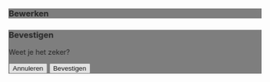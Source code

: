 <!DOCTYPE html>
<html lang="nl">
<head>
  <meta charset="UTF-8" />
  <meta name="viewport" content="width=device-width, initial-scale=1.0" />
  <title>Fictief Wallet Systeem</title>
  <script src="https://cdn.tailwindcss.com"></script>
  <meta name="color-scheme" content="light dark">
  <style>
    :root { font-family: Inter, ui-sans-serif, system-ui, -apple-system, Segoe UI, Roboto, "Helvetica Neue", Arial, "Noto Sans", "Apple Color Emoji", "Segoe UI Emoji"; }
    .message-box { animation: fadeIn .2s ease-out; }
    @keyframes fadeIn { from { opacity: 0; transform: translateY(-6px) } to { opacity: 1; transform: translateY(0) } }
    .bg-status-red { background-color: #fca5a5; }
    .bg-status-orange { background-color: #fdba74; }
    .modal-overlay{ background: rgba(0,0,0,.5); backdrop-filter: blur(4px); z-index: 50; }
    .modal-content{ animation: pop .18s cubic-bezier(.2,.8,.2,1); z-index: 51; }
    @keyframes pop { from{ transform: scale(.98); opacity: 0 } to{ transform: scale(1); opacity: 1 } }
    button:disabled { opacity:.5; cursor:not-allowed }
  </style>
</head>
<body class="bg-gray-100 min-h-screen p-4 flex items-center justify-center">
  <div id="app" class="w-full max-w-3xl bg-white rounded-2xl shadow-xl p-6 md:p-8">
    <!-- App wordt via JS gerenderd -->
  </div>

  <!-- Edit/Confirm modals -->
  <div id="modal-overlay" class="fixed inset-0 hidden items-center justify-center modal-overlay">
    <div class="modal-content bg-white rounded-2xl shadow-2xl w-full max-w-md p-6">
      <h3 id="modal-title" class="text-2xl font-bold mb-4 text-gray-900">Bewerken</h3>
      <div id="modal-body" class="space-y-4"></div>
    </div>
  </div>
  <div id="confirm-overlay" class="fixed inset-0 hidden items-center justify-center modal-overlay">
    <div class="modal-content bg-white rounded-2xl shadow-2xl w-full max-w-sm p-6">
      <h3 id="confirm-title" class="text-xl font-bold mb-2 text-gray-900">Bevestigen</h3>
      <p id="confirm-msg" class="text-gray-600 mb-6">Weet je het zeker?</p>
      <div class="flex justify-end gap-3">
        <button id="confirm-cancel" class="bg-gray-200 hover:bg-gray-300 text-gray-900 font-medium px-4 py-2 rounded-lg">Annuleren</button>
        <button id="confirm-ok" class="bg-red-600 hover:bg-red-700 text-white font-semibold px-4 py-2 rounded-lg">Bevestigen</button>
      </div>
    </div>
  </div>

  <script>
  // ====== Instellingen ======
  const ADMIN_PIN = '1111';        // Pas aan indien gewenst
  const VASTE_ACCOUNT_LIMIT = -25;  // Kredietlimiet voor vaste accounts
  const GAST_ACCOUNT_LIMIT = 0;     // Min. saldo voor gastaccounts

  // ====== Storage helpers ======
  const LS_KEYS = {
    accounts: 'wallet_accounts_v1',
    products: 'wallet_products_v1',
    tx: 'wallet_transactions_v1'
  };
  const load = (key, fallback) => {
    try { return JSON.parse(localStorage.getItem(key)) ?? fallback; } catch { return fallback; }
  };
  const save = (key, value) => localStorage.setItem(key, JSON.stringify(value));

  // ====== App state ======
  let accounts = load(LS_KEYS.accounts, []);
  let products = load(LS_KEYS.products, [
    { id: 1, name: 'Zakje chips', price: 0.75, stock: 50 },
    { id: 2, name: 'Bierviltje',  price: 0.75, stock: 50 },
    { id: 3, name: 'Flesje cola', price: 1.00, stock: 50 },
  ]);
  let transactions = load(LS_KEYS.tx, []);

  // Maak admin account als die nog niet bestaat
  if (!accounts.find(a => a.pin === ADMIN_PIN)) {
    const nextId = accounts.length ? Math.max(...accounts.map(a => a.id)) + 1 : 1;
    accounts.push({ id: nextId, name: 'Beheerder', pin: ADMIN_PIN, balance: 100.00, type: 'vaste' });
    save(LS_KEYS.accounts, accounts);
  }

  let loggedIn = null;  // {id, name, pin, balance, type}
  let isAdmin = false;
  let qty = {}; // productId -> number

  const app = document.getElementById('app');

  // ====== UI helpers ======
  const toast = (msg, type='info') => {
    const box = document.createElement('div');
    const colors = type==='error' ? 'bg-red-500' : (type==='ok' ? 'bg-emerald-500' : 'bg-indigo-600');
    box.className = `message-box ${colors} text-white rounded-lg px-3 py-2 text-sm font-medium mb-3`;
    box.textContent = msg;
    app.prepend(box);
    setTimeout(()=> box.remove(), 3000);
  };

  const balanceBadgeClass = (balance, type) => {
    const limit = type==='vaste' ? VASTE_ACCOUNT_LIMIT : GAST_ACCOUNT_LIMIT;
    if (balance < limit) return 'bg-status-red text-white';
    if (balance < 5) return 'bg-status-orange text-white';
    return 'bg-gray-200 text-gray-900';
  };

  const fmt = (n) => n.toFixed(2);

  // ====== Views ======
  const viewHome = () => {
    isAdmin = false; loggedIn = null; qty = {};
    const nonAdmin = accounts.filter(a => a.pin !== ADMIN_PIN);
    app.innerHTML = `
      <h1 class="text-3xl font-extrabold text-gray-900 mb-1">Fictief Wallet Systeem</h1>
      <p class="text-gray-600 mb-6">Selecteer een account en log in met je pincode.</p>

      ${nonAdmin.length ? `
        <div class="grid grid-cols-1 sm:grid-cols-2 gap-3">
          ${nonAdmin.map(a => `
            <button data-id="${a.id}" class="account-btn flex items-center justify-between gap-3 p-3 rounded-xl shadow-sm border hover:shadow transition bg-white">
              <span class="font-semibold text-gray-900">${a.name}</span>
              <span class="text-xs px-2 py-1 rounded ${balanceBadgeClass(a.balance, a.type)}">€${fmt(a.balance)}</span>
            </button>
          `).join('')}
        </div>
      ` : `<div class="p-4 rounded-xl bg-gray-50 border">Nog geen accounts. Log in als beheerder om te beginnen.</div>`}

      <div class="mt-6">
        <button id="btn-admin" class="px-4 py-2 rounded-lg bg-gray-200 hover:bg-gray-300 text-gray-900 font-semibold">Admin login</button>
      </div>
    `;

    document.querySelectorAll('.account-btn').forEach(btn => {
      btn.addEventListener('click', (e) => {
        const id = parseInt(e.currentTarget.getAttribute('data-id'));
        loggedIn = accounts.find(a => a.id === id) || null;
        viewPin();
      });
    });
    document.getElementById('btn-admin').addEventListener('click', () => {
      loggedIn = accounts.find(a => a.pin === ADMIN_PIN);
      viewPin();
    });
  };

  const viewPin = () => {
    if (!loggedIn) return viewHome();
    app.innerHTML = `
      <h1 class="text-3xl font-extrabold text-gray-900 mb-1">Fictief Wallet Systeem</h1>
      <p class="text-gray-600 mb-6">Welkom, <span class="font-semibold">${loggedIn.name}</span></p>
      <form id="pin-form" class="space-y-4">
        <input id="pin" type="password" maxlength="4" inputmode="numeric" autocomplete="one-time-code"
               class="w-full p-4 text-center text-2xl tracking-widest rounded-xl border-2 border-gray-300 focus:outline-none focus:ring-2 focus:ring-indigo-500"
               placeholder="Voer je PIN in" />
        <div class="grid grid-cols-2 gap-3">
          <button class="px-4 py-3 rounded-xl bg-indigo-600 hover:bg-indigo-700 text-white font-semibold" type="submit">Inloggen</button>
          <button id="back" class="px-4 py-3 rounded-xl bg-gray-200 hover:bg-gray-300 text-gray-900 font-semibold" type="button">Terug</button>
        </div>
      </form>
    `;
    document.getElementById('pin-form').addEventListener('submit', (e) => {
      e.preventDefault();
      const pin = document.getElementById('pin').value.trim();
      if (pin === loggedIn.pin) {
        isAdmin = pin === ADMIN_PIN;
        toast(`Welkom, ${loggedIn.name}!`, 'ok');
        isAdmin ? viewAdmin() : viewUser();
      } else {
        toast('Ongeldige PIN. Probeer opnieuw.', 'error');
      }
    });
    document.getElementById('back').addEventListener('click', viewHome);
  };

  const viewAdmin = () => {
    // Kleine helper voor options
    const options = (vals, v) => vals.map(o => `<option value="${o}" ${o===v?'selected':''}>${o}</option>`).join('');

    app.innerHTML = `
      <div class="flex items-center justify-between mb-4">
        <div>
          <h1 class="text-3xl font-extrabold text-gray-900">Beheerderspaneel</h1>
          <p class="text-gray-600">Ingelogd als ${loggedIn.name}</p>
        </div>
        <button id="logout" class="px-3 py-2 rounded-lg bg-red-600 hover:bg-red-700 text-white font-semibold">Uitloggen</button>
      </div>

      <!-- Geld toevoegen -->
      <section class="mb-6">
        <h2 class="text-xl font-bold text-gray-900 mb-2">Geld toevoegen</h2>
        <div class="flex gap-2 items-stretch">
          <select id="sel-user" class="flex-1 p-3 rounded-xl border-2">
            <option value="">Kies gebruiker…</option>
            ${accounts.map(a => `<option value="${a.id}">${a.name} (${a.type}) — €${fmt(a.balance)}</option>`).join('')}
          </select>
          <input id="amount" type="number" step="0.01" placeholder="Bedrag" class="w-40 p-3 rounded-xl border-2" />
          <button id="btn-add" class="px-4 py-3 rounded-xl bg-indigo-600 hover:bg-indigo-700 text-white font-semibold">Toevoegen</button>
        </div>
      </section>

      <!-- Productbeheer -->
      <section class="mb-6">
        <h2 class="text-xl font-bold text-gray-900 mb-2">Productbeheer</h2>
        <div class="bg-gray-50 border rounded-xl p-3 max-h-56 overflow-auto" id="admin-products">
          ${products.length ? products.map(p => `
            <div class="flex items-center justify-between gap-3 py-2 border-b last:border-b-0 text-sm">
              <div class="font-medium text-gray-900">${p.name}</div>
              <div class="text-gray-600">€${fmt(p.price)}</div>
              <div class="text-gray-600">Voorraad: ${p.stock}</div>
              <div class="flex gap-2">
                <button data-id="${p.id}" class="btn-edit-product text-indigo-600 hover:underline">Bewerk</button>
                <button data-id="${p.id}" class="btn-del-product text-red-600 hover:underline">Verwijder</button>
              </div>
            </div>
          `).join('') : '<div class="text-gray-500">Geen producten.</div>'}
        </div>
        <form id="form-add-prod" class="grid grid-cols-1 sm:grid-cols-3 gap-2 mt-3">
          <input id="prod-name" class="p-3 rounded-xl border-2" placeholder="Naam" />
          <input id="prod-price" type="number" step="0.01" class="p-3 rounded-xl border-2" placeholder="Prijs" />
          <div class="flex gap-2">
            <input id="prod-stock" type="number" class="p-3 rounded-xl border-2 w-full" placeholder="Voorraad" />
            <button class="px-4 py-3 rounded-xl bg-indigo-600 hover:bg-indigo-700 text-white font-semibold">Toevoegen</button>
          </div>
        </form>
      </section>

      <!-- Accounts overzicht & bewerk -->
      <section class="mb-6">
        <h2 class="text-xl font-bold text-gray-900 mb-2">Accounts</h2>
        <div class="bg-gray-50 border rounded-xl p-3 max-h-56 overflow-auto" id="admin-accounts">
          ${accounts.map(a => `
            <div class="flex items-center justify-between gap-3 py-2 border-b last:border-b-0 text-sm">
              <div class="flex items-center gap-2">
                <div class="font-semibold text-gray-900">${a.name}</div>
                <span class="text-gray-500">(${a.type})</span>
              </div>
              <div class="text-gray-600">€${fmt(a.balance)}</div>
              <button data-id="${a.id}" class="btn-edit-account text-indigo-600 hover:underline">Bewerk</button>
            </div>
          `).join('')}
        </div>
        <form id="form-add-acc" class="grid grid-cols-1 sm:grid-cols-4 gap-2 mt-3">
          <input id="acc-name" class="p-3 rounded-xl border-2" placeholder="Naam" />
          <select id="acc-type" class="p-3 rounded-xl border-2">
            <option value="vaste">Vast account</option>
            <option value="gast">Gast account</option>
          </select>
          <input id="acc-pin" type="password" maxlength="4" class="p-3 rounded-xl border-2" placeholder="PIN (4 cijfers)" />
          <button class="px-4 py-3 rounded-xl bg-indigo-600 hover:bg-indigo-700 text-white font-semibold">Nieuw account</button>
        </form>
      </section>

      <!-- Transacties -->
      <section class="mb-6">
        <h2 class="text-xl font-bold text-gray-900 mb-2">Transactielogboek</h2>
        <div class="bg-gray-50 border rounded-xl p-3 max-h-56 overflow-auto" id="tx-log">
          ${transactions.length ? transactions.slice().reverse().map(t => `
            <div class="py-2 border-b last:border-b-0 text-sm text-gray-800">
              <div class="font-medium">${t.user}: €${fmt(t.amount)} — ${t.items}</div>
              <div class="text-xs text-gray-500">${new Date(t.date).toLocaleString('nl-NL')}</div>
            </div>
          `).join('') : '<div class="text-gray-500">Geen transacties.</div>'}
        </div>
      </section>

      <!-- Backup & reset -->
      <section class="mb-2">
        <div class="flex flex-wrap gap-2">
          <button id="btn-export" class="px-4 py-2 rounded-lg border font-medium">Exporteer data (JSON)</button>
          <label class="px-4 py-2 rounded-lg border font-medium cursor-pointer">
            Importeer data
            <input id="input-import" type="file" accept="application/json" class="hidden" />
          </label>
          <button id="btn-reset" class="px-4 py-2 rounded-lg bg-red-50 text-red-700 border border-red-200 hover:bg-red-100 font-semibold">Alles resetten</button>
        </div>
      </section>
    `;

    // Events
    document.getElementById('logout').addEventListener('click', viewHome);

    // Geld toevoegen
    document.getElementById('btn-add').addEventListener('click', () => {
      const id = parseInt(document.getElementById('sel-user').value);
      const amt = parseFloat(document.getElementById('amount').value);
      const u = accounts.find(a => a.id === id);
      if (!u || isNaN(amt) || amt <= 0) return toast('Kies gebruiker en geldig bedrag.', 'error');
      u.balance = +(u.balance + amt).toFixed(2);
      save(LS_KEYS.accounts, accounts);
      viewAdmin();
      toast(`€${fmt(amt)} toegevoegd aan ${u.name}.`, 'ok');
    });

    // Product toevoegen
    document.getElementById('form-add-prod').addEventListener('submit', (e) => {
      e.preventDefault();
      const name = document.getElementById('prod-name').value.trim();
      const price = parseFloat(document.getElementById('prod-price').value);
      const stock = parseInt(document.getElementById('prod-stock').value, 10);
      if (!name || isNaN(price) || price <= 0 || isNaN(stock) || stock < 0) return toast('Ongeldige productgegevens.', 'error');
      const nextId = products.length ? Math.max(...products.map(p => p.id)) + 1 : 1;
      products.push({ id: nextId, name, price, stock });
      save(LS_KEYS.products, products);
      viewAdmin();
      toast(`Product ‘${name}’ toegevoegd.`, 'ok');
    });

    // Product edit/delete (event delegation)
    document.getElementById('admin-products').addEventListener('click', (e) => {
      const editBtn = e.target.closest('.btn-edit-product');
      const delBtn  = e.target.closest('.btn-del-product');
      if (editBtn) {
        const id = parseInt(editBtn.dataset.id);
        const p = products.find(x => x.id === id);
        showEditModal({
          title: `Bewerk product: ${p.name}`,
          fields: [
            { id:'name', label:'Naam',  type:'text',   value:p.name },
            { id:'price',label:'Prijs', type:'number', value:p.price, step:'0.01' },
            { id:'stock',label:'Voorraad', type:'number', value:p.stock }
          ],
          onSave: (fd) => {
            const name = (fd.name||'').trim();
            const price = parseFloat(fd.price);
            const stock = parseInt(fd.stock,10);
            if (!name || isNaN(price) || price<=0 || isNaN(stock) || stock<0) return toast('Ongeldige invoer.', 'error');
            Object.assign(p, { name, price, stock });
            save(LS_KEYS.products, products);
            viewAdmin();
            toast('Product bijgewerkt.', 'ok');
          }
        });
      }
      if (delBtn) {
        const id = parseInt(delBtn.dataset.id);
        const p = products.find(x => x.id === id);
        showConfirm(`Verwijderen`, `Product ‘${p.name}’ verwijderen?`, () => {
          products = products.filter(x => x.id !== id);
          save(LS_KEYS.products, products);
          viewAdmin();
          toast('Product verwijderd.', 'ok');
        });
      }
    });

    // Account toevoegen
    document.getElementById('form-add-acc').addEventListener('submit', (e) => {
      e.preventDefault();
      const name = document.getElementById('acc-name').value.trim();
      const type = document.getElementById('acc-type').value;
      const pin  = document.getElementById('acc-pin').value.trim();
      if (!name || !pin || pin.length !== 4 || /\D/.test(pin)) return toast('Naam en 4-cijferige PIN vereist.', 'error');
      if (accounts.some(a => a.pin === pin)) return toast('PIN al in gebruik.', 'error');
      const nextId = accounts.length ? Math.max(...accounts.map(a => a.id)) + 1 : 1;
      accounts.push({ id: nextId, name, pin, balance: 0, type });
      save(LS_KEYS.accounts, accounts);
      viewAdmin();
      toast(`Account ‘${name}’ aangemaakt.`, 'ok');
    });

    // Account bewerken
    document.getElementById('admin-accounts').addEventListener('click', (e) => {
      const btn = e.target.closest('.btn-edit-account');
      if (!btn) return;
      const id = parseInt(btn.dataset.id);
      const acc = accounts.find(a => a.id === id);
      showEditModal({
        title: `Bewerk account: ${acc.name}`,
        fields: [
          { id:'name', label:'Naam', type:'text', value: acc.name },
          { id:'pin',  label:'PIN (4 cijfers)', type:'password', value: acc.pin, maxlength:'4' },
          { id:'type', label:'Type', type:'select', value: acc.type, options:['vaste','gast'] }
        ],
        onSave: (fd) => {
          const name = (fd.name||'').trim();
          const pin  = (fd.pin||'').trim();
          const type = fd.type;
          if (!name || !pin || pin.length!==4 || /\D/.test(pin)) return toast('Ongeldige invoer.', 'error');
          if (accounts.some(a => a.pin===pin && a.id!==id)) return toast('PIN al in gebruik.', 'error');
          Object.assign(acc, { name, pin, type });
          save(LS_KEYS.accounts, accounts);
          viewAdmin();
          toast('Account bijgewerkt.', 'ok');
        }
      });
    });

    // Export / Import / Reset
    document.getElementById('btn-export').addEventListener('click', () => {
      const data = { accounts, products, transactions };
      const blob = new Blob([JSON.stringify(data, null, 2)], { type:'application/json' });
      const url = URL.createObjectURL(blob);
      const a = document.createElement('a');
      a.href = url; a.download = `wallet-backup-${new Date().toISOString().slice(0,10)}.json`;
      a.click(); URL.revokeObjectURL(url);
    });

    document.getElementById('input-import').addEventListener('change', async (e) => {
      const file = e.target.files?.[0];
      if (!file) return;
      try {
        const text = await file.text();
        const data = JSON.parse(text);
        if (!data.accounts || !data.products || !data.transactions) throw new Error('Ongeldig bestand');
        accounts = data.accounts; products = data.products; transactions = data.transactions;
        save(LS_KEYS.accounts, accounts); save(LS_KEYS.products, products); save(LS_KEYS.tx, transactions);
        viewAdmin();
        toast('Backup geïmporteerd.', 'ok');
      } catch (err) { toast('Import mislukt: ongeldige JSON.', 'error'); }
      finally { e.target.value = ''; }
    });

    document.getElementById('btn-reset').addEventListener('click', () => {
      showConfirm('Alles resetten', 'Alle data (accounts, producten, transacties) wissen? Dit kan niet ongedaan worden gemaakt.', () => {
        localStorage.removeItem(LS_KEYS.accounts);
        localStorage.removeItem(LS_KEYS.products);
        localStorage.removeItem(LS_KEYS.tx);
        accounts = []; products = []; transactions = [];
        // Admin opnieuw aanmaken
        accounts.push({ id: 1, name: 'Beheerder', pin: ADMIN_PIN, balance: 100.00, type: 'vaste' });
        save(LS_KEYS.accounts, accounts);
        viewAdmin();
        toast('Alles gereset.', 'ok');
      });
    });
  };

  const viewUser = () => {
    // Init qty map
    qty = Object.fromEntries(products.map(p => [p.id, 0]));

    const total = () => {
      return Object.entries(qty).reduce((sum, [pid, q]) => {
        const p = products.find(x => x.id === +pid); return sum + (p ? p.price * q : 0);
      }, 0);
    };

    const render = () => {
      app.innerHTML = `
        <div class="flex items-center justify-between mb-4">
          <div>
            <h1 class="text-3xl font-extrabold text-gray-900">Winkel</h1>
            <p class="text-gray-600">Welkom, ${loggedIn.name}</p>
          </div>
          <button id="back" class="px-3 py-2 rounded-lg bg-gray-200 hover:bg-gray-300 text-gray-900 font-semibold">Terug</button>
        </div>

        <div class="text-xl font-bold mb-4 text-indigo-700">Saldo: €<span id="bal">${fmt(loggedIn.balance)}</span></div>

        <div id="plist" class="grid grid-cols-1 sm:grid-cols-2 gap-3 mb-4">
          ${products.map(p => `
            <div class="bg-gray-50 border rounded-xl p-4 flex items-center justify-between gap-3">
              <div>
                <div class="font-semibold text-gray-900">${p.name}</div>
                <div class="text-gray-600 text-sm">€${fmt(p.price)}</div>
                <div class="text-gray-500 text-xs">Op voorraad: ${p.stock}</div>
              </div>
              <input data-id="${p.id}" type="number" min="0" max="${p.stock}" value="${qty[p.id]||0}"
                     class="qty w-20 p-2 text-center rounded-lg border" />
            </div>
          `).join('')}
        </div>

        <div class="text-lg font-bold mb-4">Totaal: €<span id="tot">${fmt(total())}</span></div>
        <button id="buy" class="w-full px-4 py-3 rounded-xl bg-emerald-600 hover:bg-emerald-700 text-white font-semibold">Aankopen</button>
      `;

      // Wire up events
      document.getElementById('back').addEventListener('click', viewHome);
      document.querySelectorAll('.qty').forEach(inp => {
        inp.addEventListener('input', (e) => {
          const id = parseInt(e.currentTarget.dataset.id);
          let v = parseInt(e.currentTarget.value, 10);
          if (isNaN(v) || v < 0) v = 0;
          const p = products.find(x => x.id === id);
          if (v > p.stock) v = p.stock; // cap aan voorraad
          qty[id] = v;
          e.currentTarget.value = v;
          document.getElementById('tot').textContent = fmt(total());
        });
      });
      document.getElementById('buy').addEventListener('click', handleBuy);

      // saldo badge kleur
      const bal = document.getElementById('bal');
      const cls = balanceBadgeClass(loggedIn.balance, loggedIn.type);
      bal.parentElement.classList.add(...cls.split(' '), 'inline-flex', 'px-2', 'py-1', 'rounded');
    };

    const handleBuy = () => {
      const amount = +total().toFixed(2);
      if (amount <= 0) return toast('Geen items geselecteerd.', 'error');

      // Check per product voorraad
      for (const [pid, q] of Object.entries(qty)) {
        const p = products.find(x => x.id === +pid);
        if (!p) continue;
        if (q > p.stock) return toast(`Onvoldoende voorraad voor ${p.name}.`, 'error');
      }

      const limit = loggedIn.type === 'vaste' ? VASTE_ACCOUNT_LIMIT : GAST_ACCOUNT_LIMIT;
      const newBal = +(loggedIn.balance - amount).toFixed(2);
      if (newBal < limit) return toast(`Onvoldoende saldo. Minimaal toegestaan: €${fmt(limit)}.`, 'error');

      // Pas voorraad aan
      for (const [pid, q] of Object.entries(qty)) {
        if (q <= 0) continue;
        const p = products.find(x => x.id === +pid);
        p.stock -= q;
      }
      save(LS_KEYS.products, products);

      // Update account saldo
      const acc = accounts.find(a => a.id === loggedIn.id);
      acc.balance = newBal; loggedIn.balance = newBal;
      save(LS_KEYS.accounts, accounts);

      // Log transactie
      const items = Object.entries(qty)
        .filter(([,q]) => q>0)
        .map(([pid,q]) => {
          const p = products.find(x => x.id === +pid); return `${p.name} (${q}x)`;
        }).join(', ');
      const nextId = transactions.length ? Math.max(...transactions.map(t => t.id)) + 1 : 1;
      transactions.push({ id: nextId, user: acc.name, amount, items, date: new Date().toISOString() });
      save(LS_KEYS.tx, transactions);

      // Reset qty inputs
      qty = Object.fromEntries(products.map(p => [p.id, 0]));
      render();
      toast(`Aankoop van €${fmt(amount)} succesvol!`, 'ok');
    };

    render();
  };

  // ====== Modals ======
  const showEditModal = ({ title, fields, onSave }) => {
    const overlay = document.getElementById('modal-overlay');
    const body = document.getElementById('modal-body');
    document.getElementById('modal-title').textContent = title;
    body.innerHTML = `
      <form id="edit-form" class="space-y-4">
        ${fields.map(f => `
          <div>
            <label for="${f.id}" class="block text-sm font-medium text-gray-700">${f.label}</label>
            ${f.type === 'select' ? `
              <select id="${f.id}" class="mt-1 w-full p-2 rounded-lg border">
                ${f.options.map(o => `<option value="${o}" ${o===f.value?'selected':''}>${o}</option>`).join('')}
              </select>
            ` : `
              <input id="${f.id}" type="${f.type}" value="${f.value}"
                     ${f.maxlength?`maxlength="${f.maxlength}"`:''} ${f.step?`step="${f.step}"`:''}
                     class="mt-1 w-full p-2 rounded-lg border" />
            `}
          </div>
        `).join('')}
        <div class="flex justify-end gap-2 pt-2">
          <button type="button" id="edit-cancel" class="px-4 py-2 rounded-lg bg-gray-200 hover:bg-gray-300 font-medium">Annuleren</button>
          <button type="submit" class="px-4 py-2 rounded-lg bg-indigo-600 hover:bg-indigo-700 text-white font-semibold">Opslaan</button>
        </div>
      </form>
    `;
    overlay.classList.remove('hidden'); overlay.classList.add('flex');
    document.getElementById('edit-cancel').onclick = hideEditModal;
    document.getElementById('edit-form').onsubmit = (e) => {
      e.preventDefault();
      const fd = Object.fromEntries(new FormData(e.target).entries());
      onSave(fd); hideEditModal();
    };
  };
  const hideEditModal = () => {
    const overlay = document.getElementById('modal-overlay');
    overlay.classList.add('hidden'); overlay.classList.remove('flex');
  };

  const showConfirm = (title, msg, onOk) => {
    const ov = document.getElementById('confirm-overlay');
    document.getElementById('confirm-title').textContent = title;
    document.getElementById('confirm-msg').textContent = msg;
    ov.classList.remove('hidden'); ov.classList.add('flex');
    const ok = document.getElementById('confirm-ok');
    const cancel = document.getElementById('confirm-cancel');
    ok.onclick = () => { onOk(); hideConfirm(); };
    cancel.onclick = hideConfirm;
  };
  const hideConfirm = () => {
    const ov = document.getElementById('confirm-overlay');
    ov.classList.add('hidden'); ov.classList.remove('flex');
  };

  // Start app
  viewHome();
  </script>
</body>
</html>
